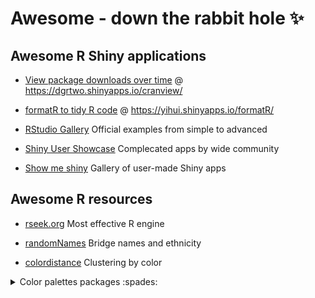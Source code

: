 # Awesome - down the rabbit hole :sparkles:
Awesome R Shiny applications
------
- [View package downloads over time](http://varianceexplained.org/r/cran-view/) @
https://dgrtwo.shinyapps.io/cranview/

- [formatR to tidy R code](https://yihui.name/formatR/) @
https://yihui.shinyapps.io/formatR/

- [RStudio Gallery](https://shiny.rstudio.com/gallery/)
Official examples from simple to advanced

- [Shiny User Showcase](https://www.rstudio.com/products/shiny/shiny-user-showcase/)
Complecated apps by wide community

- [Show me shiny](http://www.showmeshiny.com)
Gallery of user-made Shiny apps

Awesome R resources
------
- [rseek.org](http://rseek.org/)
Most effective R engine 

- [randomNames]()
Bridge names and ethnicity

- [colordistance](https://cran.r-project.org/web/packages/colordistance/)
Clustering by color

<details>
<summary> Color palettes packages :spades: </summary>
  
- viridis: Colorblindness friendly, python flavoured
- wesanderson: Borrow taste for color from master
- dichromt: Contrast colors
- RColorBrewer: You deserve it 
- [towards-yet-another-r-colour-palette](http://blenditbayes.blogspot.co.uk/2014/05/towards-yet-another-r-colour-palette.html)

</details>
